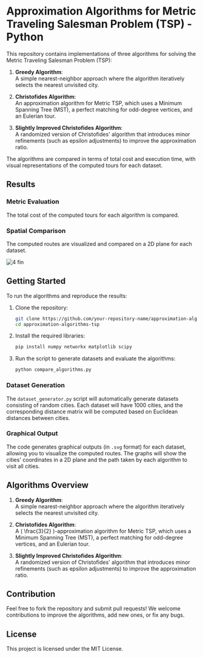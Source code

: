 # Approximation Algorithms for Metric Traveling Salesman Problem (TSP) - Python

This repository contains implementations of three algorithms for solving the Metric Traveling Salesman Problem (TSP):

1. **Greedy Algorithm**:  
   A simple nearest-neighbor approach where the algorithm iteratively selects the nearest unvisited city.

2. **Christofides Algorithm**:  
   An approximation algorithm for Metric TSP, which uses a Minimum Spanning Tree (MST), a perfect matching for odd-degree vertices, and an Eulerian tour.

3. **Slightly Improved Christofides Algorithm**:  
   A randomized version of Christofides' algorithm that introduces minor refinements (such as epsilon adjustments) to improve the approximation ratio.

The algorithms are compared in terms of total cost and execution time, with visual representations of the computed tours for each dataset.

## Results

### Metric Evaluation
The total cost of the computed tours for each algorithm is compared.

### Spatial Comparison
The computed routes are visualized and compared on a 2D plane for each dataset.

![4 fin](https://github.com/user-attachments/assets/98b38259-b755-4496-8092-0d4a66bf0a03)

## Getting Started

To run the algorithms and reproduce the results:

1. Clone the repository:

    ```bash
    git clone https://github.com/your-repository-name/approximation-algorithms-tsp.git
    cd approximation-algorithms-tsp
    ```

2. Install the required libraries:

    ```bash
    pip install numpy networkx matplotlib scipy
    ```

3. Run the script to generate datasets and evaluate the algorithms:

    ```bash
    python compare_algorithms.py
    ```

### Dataset Generation
The `dataset_generator.py` script will automatically generate datasets consisting of random cities. Each dataset will have 1000 cities, and the corresponding distance matrix will be computed based on Euclidean distances between cities.

### Graphical Output
The code generates graphical outputs (in `.svg` format) for each dataset, allowing you to visualize the computed routes. The graphs will show the cities' coordinates in a 2D plane and the path taken by each algorithm to visit all cities.

## Algorithms Overview

1. **Greedy Algorithm**:  
   A simple nearest-neighbor approach where the algorithm iteratively selects the nearest unvisited city.

2. **Christofides Algorithm**:  
   A \( \frac{3}{2} \)-approximation algorithm for Metric TSP, which uses a Minimum Spanning Tree (MST), a perfect matching for odd-degree vertices, and an Eulerian tour.

3. **Slightly Improved Christofides Algorithm**:  
   A randomized version of Christofides' algorithm that introduces minor refinements (such as epsilon adjustments) to improve the approximation ratio.

## Contribution

Feel free to fork the repository and submit pull requests! We welcome contributions to improve the algorithms, add new ones, or fix any bugs.

## License

This project is licensed under the MIT License.
